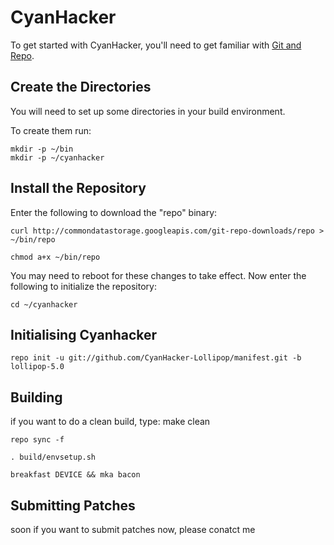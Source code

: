 CyanHacker
===========
To get started with CyanHacker, you'll need to get
familiar with [Git and Repo](http://source.android.com/source/version-control.html).

Create the Directories
----------------------

You will need to set up some directories in your build environment.

To create them run:

    mkdir -p ~/bin
    mkdir -p ~/cyanhacker

Install the Repository
----------------------

Enter the following to download the "repo" binary:

    curl http://commondatastorage.googleapis.com/git-repo-downloads/repo > ~/bin/repo

    chmod a+x ~/bin/repo

You may need to reboot for these changes to take effect. 
Now enter the following to initialize the repository:

    cd ~/cyanhacker

Initialising Cyanhacker
---------------

    repo init -u git://github.com/CyanHacker-Lollipop/manifest.git -b lollipop-5.0

Building
---------------

if you want to do a clean build, type:
    make clean

    repo sync -f

    . build/envsetup.sh

    breakfast DEVICE && mka bacon


Submitting Patches
------------------

soon
if you want to submit patches now, please conatct me

